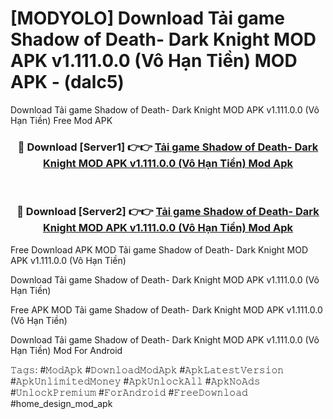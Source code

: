 # [MODYOLO] Download Tải game Shadow of Death- Dark Knight MOD APK v1.111.0.0 (Vô Hạn Tiền) MOD APK - (dalc5)
Download Tải game Shadow of Death- Dark Knight MOD APK v1.111.0.0 (Vô Hạn Tiền) Free Mod APK

<div align="center">
<h3>🔴 Download [Server1] 👉👉 <a href="https://apk-comot.site?title=Tải_game_Shadow_of_Death-_Dark_Knight_MOD_APK_v1.111.0.0_(Vô_Hạn_Tiền)">Tải game Shadow of Death- Dark Knight MOD APK v1.111.0.0 (Vô Hạn Tiền) Mod Apk</a></h3><br>

<h3>🔴 Download [Server2] 👉👉 <a href="https://apk-comot.site?title=Tải_game_Shadow_of_Death-_Dark_Knight_MOD_APK_v1.111.0.0_(Vô_Hạn_Tiền)">Tải game Shadow of Death- Dark Knight MOD APK v1.111.0.0 (Vô Hạn Tiền) Mod Apk</a></h3>
</div>


Free Download APK MOD Tải game Shadow of Death- Dark Knight MOD APK v1.111.0.0 (Vô Hạn Tiền)

Download Tải game Shadow of Death- Dark Knight MOD APK v1.111.0.0 (Vô Hạn Tiền) 

Free APK MOD Tải game Shadow of Death- Dark Knight MOD APK v1.111.0.0 (Vô Hạn Tiền) 

Download Tải game Shadow of Death- Dark Knight MOD APK v1.111.0.0 (Vô Hạn Tiền) Mod For Android

𝚃𝚊𝚐𝚜: #𝙼𝚘𝚍𝙰𝚙𝚔 #𝙳𝚘𝚠𝚗𝚕𝚘𝚊𝚍𝙼𝚘𝚍𝙰𝚙𝚔 #𝙰𝚙𝚔𝙻𝚊𝚝𝚎𝚜𝚝𝚅𝚎𝚛𝚜𝚒𝚘𝚗 #𝙰𝚙𝚔𝚄𝚗𝚕𝚒𝚖𝚒𝚝𝚎𝚍𝙼𝚘𝚗𝚎𝚢 #𝙰𝚙𝚔𝚄𝚗𝚕𝚘𝚌𝚔𝙰𝚕𝚕 #𝙰𝚙𝚔𝙽𝚘𝙰𝚍𝚜 #𝚄𝚗𝚕𝚘𝚌𝚔𝙿𝚛𝚎𝚖𝚒𝚞𝚖 #𝙵𝚘𝚛𝙰𝚗𝚍𝚛𝚘𝚒𝚍 #𝙵𝚛𝚎𝚎𝙳𝚘𝚠𝚗𝚕𝚘𝚊𝚍 #home_design_mod_apk